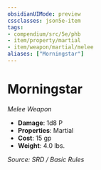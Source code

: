 ```yaml
---
obsidianUIMode: preview
cssclasses: json5e-item
tags:
- compendium/src/5e/phb
- item/property/martial
- item/weapon/martial/melee
aliases: ["Morningstar"]
---
```

# Morningstar
*Melee Weapon*  

- **Damage**: 1d8 P
- **Properties**: Martial
- **Cost**: 15 gp
- **Weight**: 4.0 lbs.

*Source: SRD / Basic Rules*